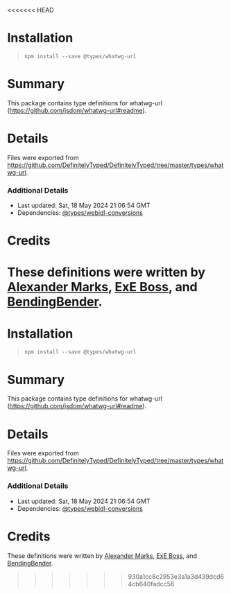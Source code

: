 <<<<<<< HEAD
# Installation
> `npm install --save @types/whatwg-url`

# Summary
This package contains type definitions for whatwg-url (https://github.com/jsdom/whatwg-url#readme).

# Details
Files were exported from https://github.com/DefinitelyTyped/DefinitelyTyped/tree/master/types/whatwg-url.

### Additional Details
 * Last updated: Sat, 18 May 2024 21:06:54 GMT
 * Dependencies: [@types/webidl-conversions](https://npmjs.com/package/@types/webidl-conversions)

# Credits
These definitions were written by [Alexander Marks](https://github.com/aomarks), [ExE Boss](https://github.com/ExE-Boss), and [BendingBender](https://github.com/BendingBender).
=======
# Installation
> `npm install --save @types/whatwg-url`

# Summary
This package contains type definitions for whatwg-url (https://github.com/jsdom/whatwg-url#readme).

# Details
Files were exported from https://github.com/DefinitelyTyped/DefinitelyTyped/tree/master/types/whatwg-url.

### Additional Details
 * Last updated: Sat, 18 May 2024 21:06:54 GMT
 * Dependencies: [@types/webidl-conversions](https://npmjs.com/package/@types/webidl-conversions)

# Credits
These definitions were written by [Alexander Marks](https://github.com/aomarks), [ExE Boss](https://github.com/ExE-Boss), and [BendingBender](https://github.com/BendingBender).
>>>>>>> 930a1cc8c2953e3a1a3d439dcd64cb640fadcc56

